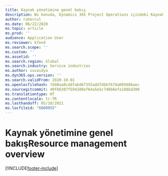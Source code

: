 ```yaml
---
title: Kaynak yönetimine genel bakış
description: Bu konuda, Dynamics 365 Project Operations içindeki Kaynak yönetimi özellikleri hakkında bilgiler sağlanmaktadır.
author: ruhercul
ms.date: 06/22/2020
ms.topic: article
ms.prod: ''
audience: Application User
ms.reviewer: kfend
ms.search.scope: ''
ms.custom: ''
ms.assetid: ''
ms.search.region: Global
ms.search.industry: Service industries
ms.author: suvaidya
ms.dyn365.ops.version: ''
ms.search.validFrom: 2020-10-01
ms.openlocfilehash: 7d40aa8cddfabd67355add7dbbf67da09568baec
ms.sourcegitcommit: 40f68387f594180af64a5e5c748b6efa188bd300
ms.translationtype: HT
ms.contentlocale: tr-TR
ms.lasthandoff: 05/10/2021
ms.locfileid: "6000955"
---
```

# <a name="resource-management-overview"></a><span data-ttu-id="58965-103">Kaynak yönetimine genel bakış</span><span class="sxs-lookup"><span data-stu-id="58965-103">Resource management overview</span></span>


[!INCLUDE[footer-include](../includes/footer-banner.md)]